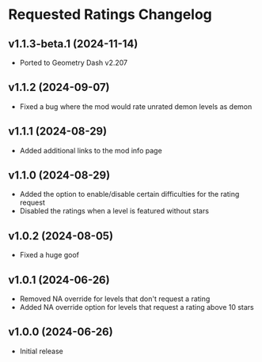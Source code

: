 # Requested Ratings Changelog
## v1.1.3-beta.1 (2024-11-14)
- Ported to Geometry Dash v2.207

## v1.1.2 (2024-09-07)
- Fixed a bug where the mod would rate unrated demon levels as demon

## v1.1.1 (2024-08-29)
- Added additional links to the mod info page

## v1.1.0 (2024-08-29)
- Added the option to enable/disable certain difficulties for the rating request
- Disabled the ratings when a level is featured without stars

## v1.0.2 (2024-08-05)
- Fixed a huge goof

## v1.0.1 (2024-06-26)
- Removed NA override for levels that don't request a rating
- Added NA override option for levels that request a rating above 10 stars

## v1.0.0 (2024-06-26)
- Initial release
